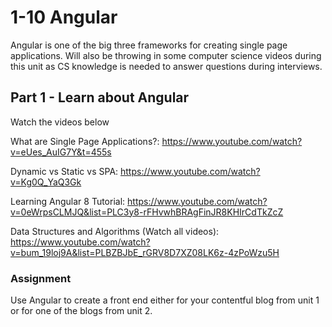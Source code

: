 # 1-10 Angular

Angular is one of the big three frameworks for creating single page applications. Will also be throwing in some computer science videos during this unit as CS knowledge is needed to answer questions during interviews.

## Part 1 - Learn about Angular

Watch the videos below

What are Single Page Applications?: https://www.youtube.com/watch?v=eUes_AuIG7Y&t=455s

Dynamic vs Static vs SPA: https://www.youtube.com/watch?v=Kg0Q_YaQ3Gk

Learning Angular 8 Tutorial: https://www.youtube.com/watch?v=0eWrpsCLMJQ&list=PLC3y8-rFHvwhBRAgFinJR8KHIrCdTkZcZ

Data Structures and Algorithms (Watch all videos): https://www.youtube.com/watch?v=bum_19loj9A&list=PLBZBJbE_rGRV8D7XZ08LK6z-4zPoWzu5H

### Assignment

Use Angular to create a front end either for your contentful blog from unit 1 or for one of the blogs from unit 2.
